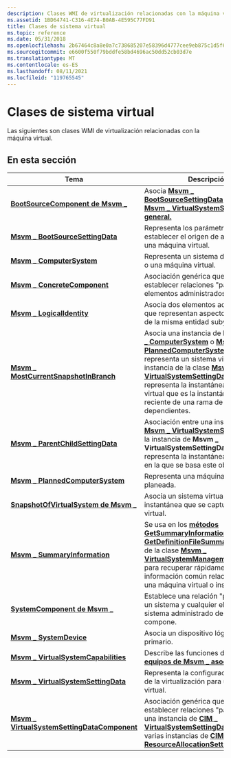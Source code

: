 ```yaml
---
description: Clases WMI de virtualización relacionadas con la máquina virtual.
ms.assetid: 1BD64741-C316-4E74-B0AB-4E595C77FD91
title: Clases de sistema virtual
ms.topic: reference
ms.date: 05/31/2018
ms.openlocfilehash: 2b67464c8a8e0a7c738685207e58396d4777cee9eb875c1d5f6879c665d5aa44
ms.sourcegitcommit: e6600f550f79bddfe58bd4696ac50dd52cb03d7e
ms.translationtype: MT
ms.contentlocale: es-ES
ms.lasthandoff: 08/11/2021
ms.locfileid: "119765545"
---
```

# <a name="virtual-system-classes"></a>Clases de sistema virtual

Las siguientes son clases WMI de virtualización relacionadas con la máquina virtual.

## <a name="in-this-section"></a>En esta sección



| Tema                                                                                                | Descripción                                                                                                                                                                                                                                                                                                                                                                                                                            |
|------------------------------------------------------------------------------------------------------|----------------------------------------------------------------------------------------------------------------------------------------------------------------------------------------------------------------------------------------------------------------------------------------------------------------------------------------------------------------------------------------------------------------------------------------|
| [**BootSourceComponent de Msvm \_**](msvm-bootsourcecomponent.md)<br/>                             | Asocia [**Msvm \_ BootSourceSettingData**](msvm-bootsourcesettingdata.md) al objeto [**Msvm \_ VirtualSystemSettingData general.**](msvm-virtualsystemsettingdata.md) <br/>                                                                                                                                                                                                                                                   |
| [**Msvm \_ BootSourceSettingData**](msvm-bootsourcesettingdata.md)<br/>                         | Representa los parámetros para establecer el origen de arranque de una máquina virtual. <br/>                                                                                                                                                                                                                                                                                                                                                     |
| [**Msvm \_ ComputerSystem**](msvm-computersystem.md)<br/>                                       | Representa un sistema de equipo físico o una máquina virtual.<br/>                                                                                                                                                                                                                                                                                                                                                                   |
| [**Msvm \_ ConcreteComponent**](msvm-concretecomponent.md)<br/>                                 | Asociación genérica que se usa para establecer relaciones "parte de" entre elementos administrados.<br/>                                                                                                                                                                                                                                                                                                                                   |
| [**Msvm \_ LogicalIdentity**](msvm-logicalidentity.md)<br/>                                     | Asocia dos elementos administrados que representan aspectos diferentes de la misma entidad subyacente. <br/>                                                                                                                                                                                                                                                                                                                            |
| [**Msvm \_ MostCurrentSnapshotInBranch**](msvm-mostcurrentsnapshotinbranch.md)<br/>             | Asocia una instancia de la clase [**Msvm \_ ComputerSystem**](msvm-computersystem.md) o [**Msvm \_ PlannedComputerSystem**](msvm-plannedcomputersystem.md) que representa un sistema virtual, con una instancia de la clase [**Msvm \_ VirtualSystemSettingData**](msvm-virtualsystemsettingdata.md) que representa la instantánea del sistema virtual que es la instantánea más reciente de una rama de instantáneas dependientes.<br/>            |
| [**Msvm \_ ParentChildSettingData**](msvm-parentchildsettingdata.md)<br/>                       | Asociación entre una instancia de [**Msvm \_ VirtualSystemSettingData**](msvm-virtualsystemsettingdata.md) y la instancia de **Msvm \_ VirtualSystemSettingData** que representa la instantánea más reciente en la que se basa este objeto.<br/>                                                                                                                                                                                 |
| [**Msvm \_ PlannedComputerSystem**](msvm-plannedcomputersystem.md)<br/>                         | Representa una máquina virtual planeada.<br/>                                                                                                                                                                                                                                                                                                                                                                                       |
| [**SnapshotOfVirtualSystem de Msvm \_**](msvm-snapshotofvirtualsystem.md)<br/>                     | Asocia un sistema virtual a una instantánea que se capturó del sistema virtual.<br/>                                                                                                                                                                                                                                                                                                                                      |
| [**Msvm \_ SummaryInformation**](msvm-summaryinformation.md)<br/>                               | Se usa en los [**métodos GetSummaryInformation**](getsummaryinformation-msvm-virtualsystemmanagementservice.md) y [**GetDefinitionFileSummaryInformation**](getdefinitionfilesummaryinformation-msvm-virtualsystemmanagementservice.md) de la clase [**Msvm \_ VirtualSystemManagementService**](msvm-virtualsystemmanagementservice.md) para recuperar rápidamente información común relacionada con una máquina virtual o instantánea.<br/> |
| [**SystemComponent de Msvm \_**](msvm-systemcomponent.md)<br/>                                     | Establece una relación "parte de" entre un sistema y cualquier elemento del sistema administrado del que se compone.<br/>                                                                                                                                                                                                                                                                                                               |
| [**Msvm \_ SystemDevice**](msvm-systemdevice.md)<br/>                                           | Asocia un dispositivo lógico al sistema primario.<br/>                                                                                                                                                                                                                                                                                                                                                                         |
| [**Msvm \_ VirtualSystemCapabilities**](msvm-virtualsystemcapabilities.md)<br/>                 | Describe las funciones del sistema [**de equipos de Msvm \_ asociado.**](msvm-computersystem.md)<br/>                                                                                                                                                                                                                                                                                                                           |
| [**Msvm \_ VirtualSystemSettingData**](msvm-virtualsystemsettingdata.md)<br/>                   | Representa la configuración específica de la virtualización para una máquina virtual.<br/>                                                                                                                                                                                                                                                                                                                                                      |
| [**Msvm \_ VirtualSystemSettingDataComponent**](msvm-virtualsystemsettingdatacomponent.md)<br/> | Asociación genérica que se usa para establecer relaciones "part of" entre una instancia de [**CIM \_ VirtualSystemSettingData**](/previous-versions//cc136954(v=vs.85)) y una o varias instancias de [**CIM \_ ResourceAllocationSettingData**](/previous-versions/windows/desktop/clushyperv/cim-resourceallocationsettingdata).<br/>                                                                                                                                                 |



 

 

